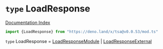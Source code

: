 # `type` LoadResponse

[Documentation Index](../README.md)

```ts
import {LoadResponse} from "https://deno.land/x/tsa@v0.0.53/mod.ts"
```

`type` LoadResponse = [LoadResponseModule](../interface.LoadResponseModule/README.md) | [LoadResponseExternal](../interface.LoadResponseExternal/README.md)